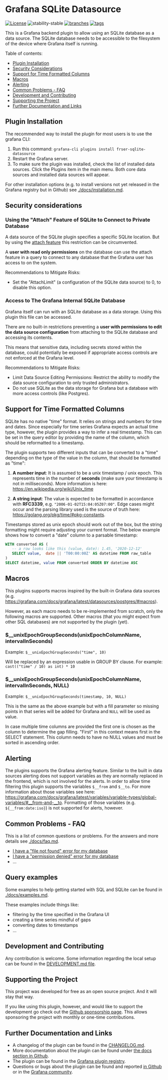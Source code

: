 # Grafana SQLite Datasource

[![License](https://img.shields.io/badge/License-Apache%202.0-blue.svg)](https://opensource.org/licenses/Apache-2.0)
![stability-stable](https://img.shields.io/badge/stability-stable-green.svg)
[![branches](https://github.com/fr-ser/grafana-sqlite-datasource/actions/workflows/branches.yml/badge.svg)](https://github.com/fr-ser/grafana-sqlite-datasource/actions/workflows/branches.yml)
[![tags](https://github.com/fr-ser/grafana-sqlite-datasource/actions/workflows/tags.yml/badge.svg)](https://github.com/fr-ser/grafana-sqlite-datasource/actions/workflows/tags.yml)

This is a Grafana backend plugin to allow using an SQLite database as a data source.
The SQLite database needs to be accessible to the filesystem of the device where Grafana itself
is running.

Table of contents:

- [Plugin Installation](#plugin-installation)
- [Security Considerations](#security-considerations)
- [Support for Time Formatted Columns](#support-for-time-formatted-columns)
- [Macros](#macros)
- [Alerting](#alerting)
- [Common Problems - FAQ](#common-problems---faq)
- [Development and Contributing](#development-and-contributing)
- [Supporting the Project](#supporting-the-project)
- [Further Documentation and Links](#further-documentation-and-links)

## Plugin Installation

The recommended way to install the plugin for most users is to use the grafana CLI:

1. Run this command: `grafana-cli plugins install frser-sqlite-datasource`
2. Restart the Grafana server.
3. To make sure the plugin was installed, check the list of installed data sources. Click the
   Plugins item in the main menu. Both core data sources and installed data sources will appear.

For other installation options (e.g. to install versions not yet released in the Grafana registry but in Github) see
[./docs/installation.md](https://github.com/fr-ser/grafana-sqlite-datasource/blob/main/docs/installation.md).

## Security considerations

### Using the "Attach" Feature of SQLite to Connect to Private Database

A data source of the SQLite plugin specifies a specific SQLite location.
But by using the [attach feature](https://www.sqlite.org/lang_attach.html) this restriction can be circumvented.

A **user with read only permissions** on the database can use the attach feature in a query to connect to any database that the Grafana user has access to on the system.

Recommendations to Mitigate Risks:

- Set the "AttachLimit" (a configuration of the SQLite data source) to 0, to disable this option.

### Access to The Grafana Internal SQLite Database

Grafana itself can run with an SQLite database as a data storage.
Using this plugin this file can be accessed.

There are no built-in restrictions preventing a **user with permissions to edit the data source configuration** from attaching to the SQLite database and accessing its contents.

This means that sensitive data, including secrets stored within the database, could potentially be exposed if appropriate access controls are not enforced at the Grafana level.

Recommendations to Mitigate Risks:

- Limit Data Source Editing Permissions: Restrict the ability to modify the data source configuration to only trusted administrators.
- Do not use SQLite as the data storage for Grafana but a database with more access controls (like Postgres).

## Support for Time Formatted Columns

SQLite has no native "time" format. It relies on strings and numbers for time and dates. Since
especially for time series Grafana expects an actual time type, however, the plugin provides a way
to infer a real timestamp. This can be set in the query editor by providing the name of the column,
which should be reformatted to a timestamp.

The plugin supports two different inputs that can be converted to a "time" depending on the type
of the value in the column, that should be formatted as "time":

1. **A number input**: It is assumed to be a unix timestamp / unix epoch. This represents time in
   the number of **seconds** (make sure your timestamp is not in milliseconds). More information is
   here: <https://en.wikipedia.org/wiki/Unix_time>

2. **A string input**: The value is expected to be formatted in accordance with **RFC3339**,
   e.g. `"2006-01-02T15:04:05Z07:00"`. Edge cases might occur and the parsing library used is the
   source of truth here: <https://golang.org/pkg/time/#pkg-constants>.

Timestamps stored as unix epoch should work out of the box, but the string formatting might require
adjusting your current format. The below example shows how to convert a "date" column to a parsable
timestamp:

```SQL
WITH converted AS (
   -- a row looks like this (value, date): 1.45, '2020-12-12'
   SELECT value,  date || 'T00:00:00Z' AS datetime FROM raw_table
)
SELECT datetime, value FROM converted ORDER BY datetime ASC
```

## Macros

This plugins supports macros inspired by the built-in Grafana data sources (e.g.
<https://grafana.com/docs/grafana/latest/datasources/postgres/#macros>).

However, as each macro needs to be re-implemented from scratch, only the following macros are
supported. Other macros (that you might expect from other SQL databases) are not supported by the
plugin (yet).

### $__unixEpochGroupSeconds(unixEpochColumnName, intervalInSeconds)

Example: `$__unixEpochGroupSeconds("time", 10)`

Will be replaced by an expression usable in GROUP BY clause. For example:
`cast(("time" / 10) as int) * 10`

### $__unixEpochGroupSeconds(unixEpochColumnName, intervalInSeconds, NULL)

Example: `$__unixEpochGroupSeconds(timestamp, 10, NULL)`

This is the same as the above example but with a fill parameter so missing points in that series
will be added for Grafana and `NULL` will be used as value.

In case multiple time columns are provided the first one is chosen as the column to determine the
gap filling. "First" in this context means first in the SELECT statement. This column needs to have
no NULL values and must be sorted in ascending order.

## Alerting

The plugins supports the Grafana alerting feature. Similar to the built in data sources alerting
does not support variables as they are normally replaced in the frontend, which is not involved
for the alerts. In order to allow time filtering this plugin supports the variables `$__from` and
`$__to`. For more information about those variables see here:
<https://grafana.com/docs/grafana/latest/variables/variable-types/global-variables/#__from-and-__to>.
Formatting of those variables (e.g. `${__from:date:iso}`) is not supported for alerts, however.

## Common Problems - FAQ

This is a list of common questions or problems. For the answers and more details see
[./docs/faq.md](https://github.com/fr-ser/grafana-sqlite-datasource/blob/main/docs/faq.md).

- [I have a "file not found" error for my database](https://github.com/fr-ser/grafana-sqlite-datasource/blob/main/docs/faq.md#i-have-a-file-not-found-error-for-my-database)
- [I have a "permission denied" error for my database](https://github.com/fr-ser/grafana-sqlite-datasource/blob/main/docs/faq.md#i-have-a-permission-denied-error-for-my-database)
- ...

## Query examples

Some examples to help getting started with SQL and SQLite can be found in
[./docs/examples.md](https://github.com/fr-ser/grafana-sqlite-datasource/blob/main/docs/examples.md).

These examples include things like:

- filtering by the time specified in the Grafana UI
- creating a time series mindful of gaps
- converting dates to timestamps
- ...

## Development and Contributing

Any contribution is welcome. Some information regarding the local setup can be found in the
[DEVELOPMENT.md file](https://github.com/fr-ser/grafana-sqlite-datasource/blob/main/DEVELOPMENT.md).

## Supporting the Project

This project was developed for free as an open source project. And it will stay that way.

If you like using this plugin, however, and would like to support the development go check out
the [Github sponsorship page](https://github.com/sponsors/fr-ser). This allows sponsoring the
project with monthly or one-time contributions.

## Further Documentation and Links

- A changelog of the plugin can be found in the [CHANGELOG.md](https://github.com/fr-ser/grafana-sqlite-datasource/blob/main/CHANGELOG.md).
- More documentation about the plugin can be found under [the docs section in Github](https://github.com/fr-ser/grafana-sqlite-datasource/blob/main/docs).
- The plugin can be found in the [Grafana plugin registry](https://grafana.com/grafana/plugins/frser-sqlite-datasource/).
- Questions or bugs about the plugin can be found and reported [in Github](https://github.com/fr-ser/grafana-sqlite-datasource/issues?q=) or in the [Grafana community](https://community.grafana.com/search?q=sqlite%20order%3Alatest).
